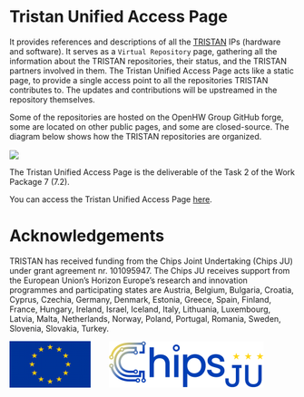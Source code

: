 # Tristan Unified Access Page

It provides references and descriptions of all the [TRISTAN](https://tristan-project.eu/) IPs (hardware and software).
It serves as a `Virtual Repository` page, gathering all the information about the TRISTAN repositories, their status,
and the TRISTAN partners involved in them.
The Tristan Unified Access Page acts like a static page, to provide a single access point to all the repositories TRISTAN 
contributes to. The updates and contributions will be upstreamed in the repository themselves.

Some of the repositories are hosted on the OpenHW Group GitHub forge, some are located on other public pages, and some are closed-source.
The diagram below shows how the TRISTAN repositories are organized.

<img src="https://github.com/openhwgroup/tristan-unified-access-page/blob/main/images/tristan_virtual_repo.png" align="center" />

The Tristan Unified Access Page is the deliverable of the Task 2 of the Work Package 7 (7.2).

You can access the Tristan Unified Access Page [here](https://htmlpreview.github.io/?https://github.com/openhwgroup/tristan-unified-access-page/blob/main/tristan-unified-access-page.html).

# Acknowledgements

TRISTAN has received funding from the Chips Joint Undertaking (Chips JU) under grant agreement nr. 101095947. The Chips JU receives support from the European Union’s Horizon Europe’s research and innovation programmes and participating states are Austria, Belgium, Bulgaria, Croatia, Cyprus, Czechia, Germany, Denmark, Estonia, Greece, Spain, Finland, France, Hungary, Ireland, Israel, Iceland, Italy, Lithuania, Luxembourg, Latvia, Malta, Netherlands, Norway, Poland, Portugal, Romania, Sweden, Slovenia, Slovakia, Turkey.

![EU Logo](images/logo_EU.png)&nbsp;&nbsp;&nbsp;&nbsp;&nbsp;&nbsp;&nbsp;&nbsp;![ChipsJU_Logo](images/logo_chipsJU.png)   




